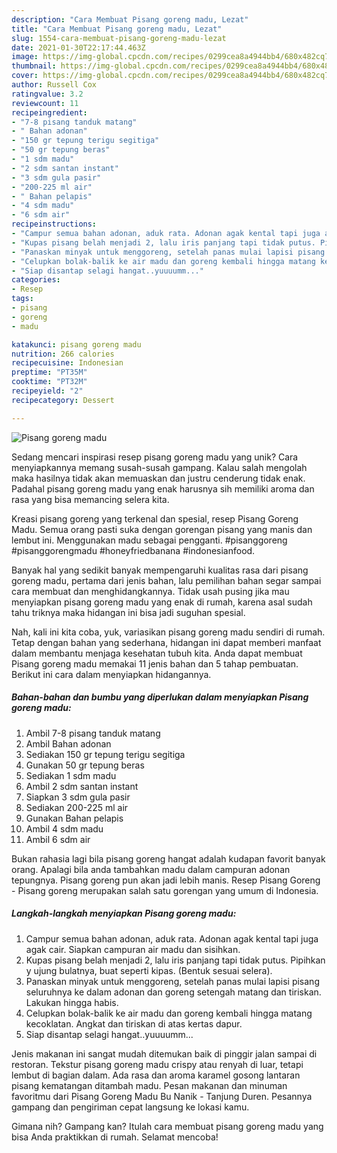```yaml
---
description: "Cara Membuat Pisang goreng madu, Lezat"
title: "Cara Membuat Pisang goreng madu, Lezat"
slug: 1554-cara-membuat-pisang-goreng-madu-lezat
date: 2021-01-30T22:17:44.463Z
image: https://img-global.cpcdn.com/recipes/0299cea8a4944bb4/680x482cq70/pisang-goreng-madu-foto-resep-utama.jpg
thumbnail: https://img-global.cpcdn.com/recipes/0299cea8a4944bb4/680x482cq70/pisang-goreng-madu-foto-resep-utama.jpg
cover: https://img-global.cpcdn.com/recipes/0299cea8a4944bb4/680x482cq70/pisang-goreng-madu-foto-resep-utama.jpg
author: Russell Cox
ratingvalue: 3.2
reviewcount: 11
recipeingredient:
- "7-8 pisang tanduk matang"
- " Bahan adonan"
- "150 gr tepung terigu segitiga"
- "50 gr tepung beras"
- "1 sdm madu"
- "2 sdm santan instant"
- "3 sdm gula pasir"
- "200-225 ml air"
- " Bahan pelapis"
- "4 sdm madu"
- "6 sdm air"
recipeinstructions:
- "Campur semua bahan adonan, aduk rata. Adonan agak kental tapi juga agak cair. Siapkan campuran air madu dan sisihkan."
- "Kupas pisang belah menjadi 2, lalu iris panjang tapi tidak putus. Pipihkan y ujung bulatnya, buat seperti kipas. (Bentuk sesuai selera)."
- "Panaskan minyak untuk menggoreng, setelah panas mulai lapisi pisang seluruhnya ke dalam adonan dan goreng setengah matang dan tiriskan. Lakukan hingga habis."
- "Celupkan bolak-balik ke air madu dan goreng kembali hingga matang kecoklatan. Angkat dan tiriskan di atas kertas dapur."
- "Siap disantap selagi hangat..yuuuumm..."
categories:
- Resep
tags:
- pisang
- goreng
- madu

katakunci: pisang goreng madu 
nutrition: 266 calories
recipecuisine: Indonesian
preptime: "PT35M"
cooktime: "PT32M"
recipeyield: "2"
recipecategory: Dessert

---
```



![Pisang goreng madu](https://img-global.cpcdn.com/recipes/0299cea8a4944bb4/680x482cq70/pisang-goreng-madu-foto-resep-utama.jpg)

Sedang mencari inspirasi resep pisang goreng madu yang unik? Cara menyiapkannya memang susah-susah gampang. Kalau salah mengolah maka hasilnya tidak akan memuaskan dan justru cenderung tidak enak. Padahal pisang goreng madu yang enak harusnya sih memiliki aroma dan rasa yang bisa memancing selera kita.

Kreasi pisang goreng yang terkenal dan spesial, resep Pisang Goreng Madu. Semua orang pasti suka dengan gorengan pisang yang manis dan lembut ini. Menggunakan madu sebagai pengganti. #pisanggoreng #pisanggorengmadu #honeyfriedbanana #indonesianfood.

Banyak hal yang sedikit banyak mempengaruhi kualitas rasa dari pisang goreng madu, pertama dari jenis bahan, lalu pemilihan bahan segar sampai cara membuat dan menghidangkannya. Tidak usah pusing jika mau menyiapkan pisang goreng madu yang enak di rumah, karena asal sudah tahu triknya maka hidangan ini bisa jadi suguhan spesial.


Nah, kali ini kita coba, yuk, variasikan pisang goreng madu sendiri di rumah. Tetap dengan bahan yang sederhana, hidangan ini dapat memberi manfaat dalam membantu menjaga kesehatan tubuh kita. Anda dapat membuat Pisang goreng madu memakai 11 jenis bahan dan 5 tahap pembuatan. Berikut ini cara dalam menyiapkan hidangannya.

<!--inarticleads1-->

##### Bahan-bahan dan bumbu yang diperlukan dalam menyiapkan Pisang goreng madu:

1. Ambil 7-8 pisang tanduk matang
1. Ambil  Bahan adonan
1. Sediakan 150 gr tepung terigu segitiga
1. Gunakan 50 gr tepung beras
1. Sediakan 1 sdm madu
1. Ambil 2 sdm santan instant
1. Siapkan 3 sdm gula pasir
1. Sediakan 200-225 ml air
1. Gunakan  Bahan pelapis
1. Ambil 4 sdm madu
1. Ambil 6 sdm air


Bukan rahasia lagi bila pisang goreng hangat adalah kudapan favorit banyak orang. Apalagi bila anda tambahkan madu dalam campuran adonan tepungnya. Pisang goreng pun akan jadi lebih manis. Resep Pisang Goreng - Pisang goreng merupakan salah satu gorengan yang umum di Indonesia. 

<!--inarticleads2-->

##### Langkah-langkah menyiapkan Pisang goreng madu:

1. Campur semua bahan adonan, aduk rata. Adonan agak kental tapi juga agak cair. Siapkan campuran air madu dan sisihkan.
1. Kupas pisang belah menjadi 2, lalu iris panjang tapi tidak putus. Pipihkan y ujung bulatnya, buat seperti kipas. (Bentuk sesuai selera).
1. Panaskan minyak untuk menggoreng, setelah panas mulai lapisi pisang seluruhnya ke dalam adonan dan goreng setengah matang dan tiriskan. Lakukan hingga habis.
1. Celupkan bolak-balik ke air madu dan goreng kembali hingga matang kecoklatan. Angkat dan tiriskan di atas kertas dapur.
1. Siap disantap selagi hangat..yuuuumm...


Jenis makanan ini sangat mudah ditemukan baik di pinggir jalan sampai di restoran. Tekstur pisang goreng madu crispy atau renyah di luar, tetapi lembut di bagian dalam. Ada rasa dan aroma karamel gosong lantaran pisang kematangan ditambah madu. Pesan makanan dan minuman favoritmu dari Pisang Goreng Madu Bu Nanik - Tanjung Duren. Pesannya gampang dan pengiriman cepat langsung ke lokasi kamu. 

Gimana nih? Gampang kan? Itulah cara membuat pisang goreng madu yang bisa Anda praktikkan di rumah. Selamat mencoba!
